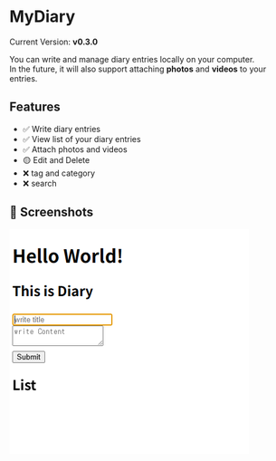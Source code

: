 # MyDiary

Current Version: **v0.3.0**

You can write and manage diary entries locally on your computer.  
In the future, it will also support attaching **photos** and **videos** to your entries.

## Features

-  ✅ Write diary entries 
-  ✅ View list of your diary entries
-  ✅ Attach photos and videos
-  🟡 Edit and Delete
-  ❌ tag and category
-  ❌ search

## 📸 Screenshots

![v0.1.0](./diary1.PNG)